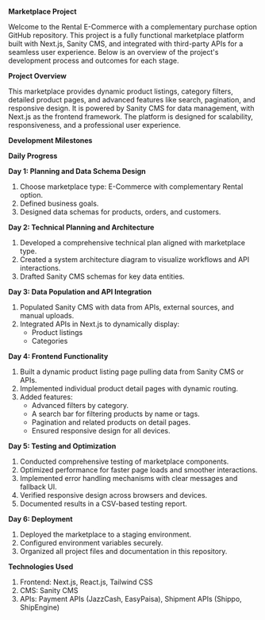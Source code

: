 **Marketplace Project**

Welcome to the Rental E-Commerce with a complementary purchase option GitHub repository. This project is a fully functional marketplace platform built with Next.js, Sanity CMS, and integrated with third-party APIs for a seamless user experience. Below is an overview of the project's development process and outcomes for each stage.

**Project Overview**

This marketplace provides dynamic product listings, category filters, detailed product pages, and advanced features like search, pagination, and responsive design. It is powered by Sanity CMS for data management, with Next.js as the frontend framework. The platform is designed for scalability, responsiveness, and a professional user experience.

**Development Milestones**

**Daily Progress**

**Day 1: Planning and Data Schema Design**
1) Choose marketplace type: E-Commerce with complementary Rental option.
2) Defined business goals.
3) Designed data schemas for products, orders, and customers.

**Day 2: Technical Planning and Architecture**
1) Developed a comprehensive technical plan aligned with marketplace type.
2) Created a system architecture diagram to visualize workflows and API interactions.
3) Drafted Sanity CMS schemas for key data entities.

**Day 3: Data Population and API Integration**
1) Populated Sanity CMS with data from APIs, external sources, and manual uploads.
2) Integrated APIs in Next.js to dynamically display:
    - Product listings
    - Categories

**Day 4: Frontend Functionality**
1) Built a dynamic product listing page pulling data from Sanity CMS or APIs.
2) Implemented individual product detail pages with dynamic routing.
3) Added features:
    - Advanced filters by category.
    - A search bar for filtering products by name or tags.
    - Pagination and related products on detail pages.
    - Ensured responsive design for all devices.

**Day 5: Testing and Optimization**
1) Conducted comprehensive testing of marketplace components.
2) Optimized performance for faster page loads and smoother interactions.
3) Implemented error handling mechanisms with clear messages and fallback UI.
4) Verified responsive design across browsers and devices.
5) Documented results in a CSV-based testing report.

**Day 6: Deployment**
1) Deployed the marketplace to a staging environment.
2) Configured environment variables securely.
3) Organized all project files and documentation in this repository.

**Technologies Used**
1) Frontend: Next.js, React.js, Tailwind CSS
2) CMS: Sanity CMS
3) APIs: Payment APIs (JazzCash, EasyPaisa), Shipment APIs (Shippo, ShipEngine)
